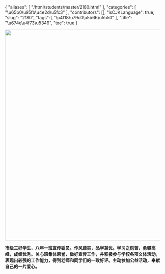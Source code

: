 {
    "aliases": [
        "/html/students/master/2180.html"
    ],
    "categories": [
        "\u65b0\u95fb\u4e2d\u5fc3"
    ],
    "contributors": [],
    "isCJKLanguage": true,
    "slug": "2180",
    "tags": [
        "\u4f18\u79c0\u5b66\u5b50"
    ],
    "title": "\u674e\u4f73\u5349",
    "toc": true
}


<img
    src="https://cdn.tfls.online/mirror/full/c2c67db177499625c31c73f321b01b0362b2b108.jpg"
    style="display:block;margin-left:auto;margin-right:auto;"
    decoding="async"
    fetchpriority="auto"
    loading="lazy"
    height="684"
    width="1024"
/>




   






**市级三好学生，八年一班宣传委员。作风踏实，品学兼优。学习之刻苦，勇攀高峰，成绩优秀。关心班集体荣誉，做好宣传工作，并积极参与学校各项文体活动，表现出较强的工作能力，得到老师和同学们的一致好评。主动参加公益活动，奉献自己的一片爱心。**




   




